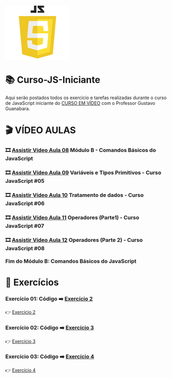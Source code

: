 ![image](https://github.com/leosviana/Curso-JS/blob/main/extras/imagem-js.png)

# :books: Curso-JS-Iniciante

Aqui serão postados todos os exercício e tarefas realizadas durante o curso de JavaScript iniciante do [CURSO EM VÍDEO](https://www.youtube.com/watch?v=1-w1RfGIov4&list=PLHz_AreHm4dlsK3Nr9GVvXCbpQyHQl1o1) com o Professor Gustavo Guanabara.

# :clapper: VÍDEO AULAS
### :film_strip: [Assistir Vídeo Aula 08](https://www.youtube.com/watch?v=FjT97HVT5g8&list=PLHz_AreHm4dlsK3Nr9GVvXCbpQyHQl1o1&index=8) Módulo B - Comandos Básicos do JavaScript<br>
### :film_strip: [Assistir Vídeo Aula 09](https://www.youtube.com/watch?v=Vbabsye7mWo&list=PLHz_AreHm4dlsK3Nr9GVvXCbpQyHQl1o1&index=9) Variáveis e Tipos Primitivos - Curso JavaScript #05<br>
### :film_strip: [Assistir Vídeo Aula 10](https://www.youtube.com/watch?v=OJgu_KCCUSY&list=PLHz_AreHm4dlsK3Nr9GVvXCbpQyHQl1o1&index=10) Tratamento de dados - Curso JavaScript #06<br>
### :film_strip: [Assistir Vídeo Aula 11](https://www.youtube.com/watch?v=hZG9ODUdxHo&list=PLHz_AreHm4dlsK3Nr9GVvXCbpQyHQl1o1&index=11) Operadores (Parte1) - Curso JavaScript #07<br>
### :film_strip: [Assistir Vídeo Aula 12](https://www.youtube.com/watch?v=BP63NhITvao&list=PLHz_AreHm4dlsK3Nr9GVvXCbpQyHQl1o1&index=12) Operadores (Parte 2) - Curso JavaScript #08<br><br>Fim do Módulo B: Comandos Básicos do JavaScript<br>

# :scroll: Exercícios
### Exercício 01: Código :arrow_right: [Exercício 2](https://github.com/leosviana/Curso-JS/blob/main/Modulo%20B/exercicios/aula06/ex002.html)<br> 
:point_right: [Exercício 2](https://leosviana.github.io/Curso-JS-Iniciante/Modulo%20A/exercicios/aula06/ex002.html)<br>
### Exercício 02: Código :arrow_right: [Exercício 3](https://github.com/leosviana/Curso-JS/blob/main/Modulo%20B/exercicios/aula06/ex003.html)<br> 
:point_right: [Exercício 3](https://leosviana.github.io/Curso-JS-Iniciante/Modulo%20A/exercicios/aula06/ex003.html)<br>
### Exercício 03: Código :arrow_right: [Exercício 4](https://github.com/leosviana/Curso-JS/blob/main/Modulo%20B/exercicios/aula06/ex004.html)<br> 
:point_right: [Exercício 4](https://leosviana.github.io/Curso-JS-Iniciante/Modulo%20A/exercicios/aula06/ex004.html)<br>